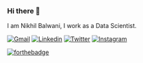 ### Hi there 👋

I am Nikhil Balwani, I work as a Data Scientist.

[![Gmail](https://api.iconify.design/logos:google-gmail.svg?width=40&height=40)](mailto:nikhilbalwani1998@gmail.com) 
[![Linkedin](https://api.iconify.design/openmoji:linkedin.svg?width=40&height=40)](https://www.linkedin.com/in/nikhilbalwani/) 
[![Twitter](https://api.iconify.design/openmoji:twitter.svg?width=40&height=40)](https://twitter.com/nikhilbalwani) 
[![Instagram](https://api.iconify.design/logos:instagram-icon.svg?width=40&height=40)](https://instagram.com/nikhilnbalwani)

[![forthebadge](https://forthebadge.com/images/badges/built-with-love.svg)](https://forthebadge.com)
<!--
**nikhilbalwani/nikhilbalwani** is a ✨ _special_ ✨ repository because its `README.md` (this file) appears on your GitHub profile.

Here are some ideas to get you started:

- 🔭 I’m currently working on ...
- 🌱 I’m currently learning ...
- 👯 I’m looking to collaborate on ...
- 🤔 I’m looking for help with ...
- 💬 Ask me about ...
- 📫 How to reach me: ...
- 😄 Pronouns: ...
- ⚡ Fun fact: ...
-->
